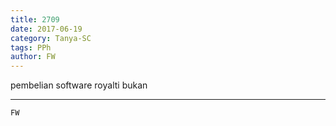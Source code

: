 ```yaml
---
title: 2709
date: 2017-06-19
category: Tanya-SC
tags: PPh
author: FW
---
```


pembelian software royalti bukan

---



`FW`
